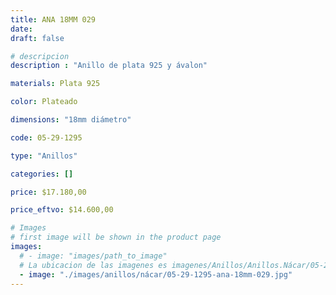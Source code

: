 ```yaml
---
title: ANA 18MM 029
date: 
draft: false

# descripcion
description : "Anillo de plata 925 y ávalon"

materials: Plata 925

color: Plateado

dimensions: "18mm diámetro"

code: 05-29-1295

type: "Anillos"

categories: []

price: $17.180,00

price_eftvo: $14.600,00

# Images
# first image will be shown in the product page
images:
  # - image: "images/path_to_image"
  # La ubicacion de las imagenes es imagenes/Anillos/Anillos.Nácar/05-29-1295-ana-18mm-029
  - image: "./images/anillos/nácar/05-29-1295-ana-18mm-029.jpg"
---
```

